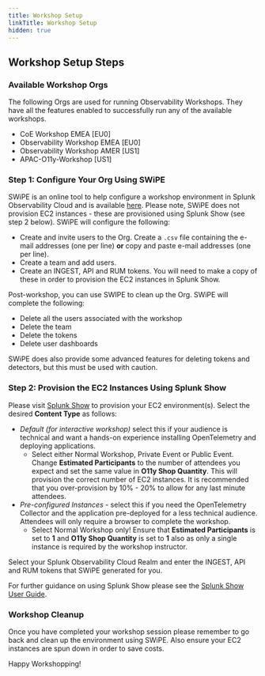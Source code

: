 ```yaml
---
title: Workshop Setup
linkTitle: Workshop Setup
hidden: true
---
```


## Workshop Setup Steps

### Available Workshop Orgs

The following Orgs are used for running Observability Workshops. They have all the features enabled to successfully run any of the available workshops.

- CoE Workshop EMEA [EU0]
- Observability Workshop EMEA [EU0]
- Observability Workshop AMER [US1]
- APAC-O11y-Workshop [US1]

### Step 1: Configure Your Org Using SWiPE

SWiPE is an online tool to help configure a workshop environment in Splunk Observability Cloud and is available [here](https://swipe.splunk.show). Please note, SWiPE does not provision EC2 instances - these are provisioned using Splunk Show (see step 2 below). SWiPE will configure the following:

- Create and invite users to the Org. Create a `.csv` file containing the e-mail addresses (one per line) **or** copy and paste e-mail addresses (one per line).
- Create a team and add users.
- Create an INGEST, API and RUM tokens. You will need to make a copy of these in order to provision the EC2 instances in Splunk Show.

Post-workshop, you can use SWIPE to clean up the Org. SWiPE will complete the following:

- Delete all the users associated with the workshop
- Delete the team
- Delete the tokens
- Delete user dashboards

SWiPE does also provide some advanced features for deleting tokens and detectors, but this must be used with caution.

### Step 2: Provision the EC2 Instances Using Splunk Show

Please visit [Splunk Show](https://show.splunk.com/template/262/?type=workshop) to provision your EC2 environment(s). Select the desired **Content Type** as follows:

- _Default (for interactive workshop)_ select this if your audience is technical and want a hands-on experience installing OpenTelemetry and deploying applications.
  - Select either Normal Workshop, Private Event or Public Event. Change **Estimated Participants** to the number of attendees you expect and set the same value in **O11y Shop Quantity**. This will provision the correct number of EC2 instances. It is recommended that you over-provision by 10% - 20% to allow for any last minute attendees.
- _Pre-configured Instances_ - select this if you need the OpenTelemetry Collector and the application pre-deployed for a less technical audience. Attendees will only require a browser to complete the workshop.
  - Select Normal Workshop only! Ensure that **Estimated Participants** is set to **1** and **O11y Shop Quantity** is set to **1** also as only a single instance is required by the workshop instructor.

Select your Splunk Observability Cloud Realm and enter the INGEST, API and RUM tokens that SWiPE generated for you.

For further guidance on using Splunk Show please see the [Splunk Show User Guide](http://go/show/user-guide).

### Workshop Cleanup

Once you have completed your workshop session please remember to go back and clean up the environment using SWiPE. Also ensure your EC2 instances are spun down in order to save costs.

Happy Workshopping!
